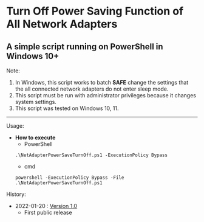 # Turn Off Power Saving Function of All Network Adapters
## A simple script running on PowerShell in Windows 10+

Note:
1. In Windows, this script works to batch **SAFE** change the settings that the all connected network adapters do not enter sleep mode.
2. This script must be run with administrator privileges because it changes system settings.
5. This script was tested on Windows 10, 11.

---

Usage:
* **How to execute**
   * PowerShell
   ```
   .\NetAdapterPowerSaveTurnOff.ps1 -ExecutionPolicy Bypass
   ```
   * cmd
   ```
   powershell -ExecutionPolicy Bypass -File .\NetAdapterPowerSaveTurnOff.ps1
   ```

History:
- 2022-01-20 : [Version 1.0](NetAdapterPowerSaveTurnOff.ps1)
   - First public release
